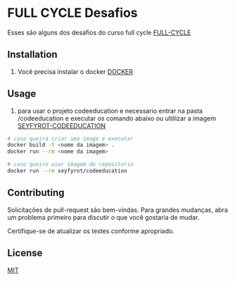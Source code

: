 # 
# FULL CYCLE Desafios

Esses são alguns dos desafios do curso full cycle [FULL-CYCLE](https://fullcycle.com.br)


## Installation

1) Você precisa instalar o docker [DOCKER](https://www.docker.com/get-started)


## Usage

1) para usar o projeto codeeducation e necessario entrar na pasta /codeeducation e executar os comando abaixo ou ultilizar a imagem [SEYFYROT-CODEEDUCATION](https://hub.docker.com/r/seyfyrot/codeeducation)
```bash
# caso queira criar uma image e executar
docker build -t <nome da imagem> .
docker run --rm <nome da imagem>

# caso queiro usar imagem do repositorio
docker run --rm seyfyrot/codeeducation  

```

## Contributing
Solicitações de pull-request são bem-vindas. Para grandes mudanças, abra um problema primeiro para discutir o que você gostaria de mudar.

Certifique-se de atualizar os testes conforme apropriado.

## License
[MIT](https://choosealicense.com/licenses/mit/)